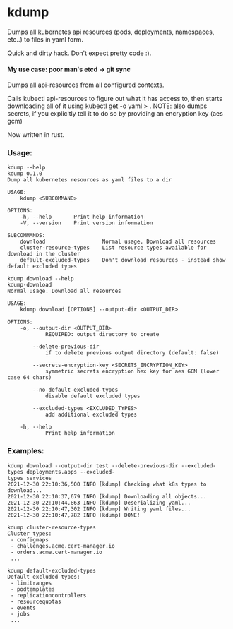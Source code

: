 # kdump

Dumps all kubernetes api resources (pods, deployments, namespaces, etc..) to files in yaml form.

Quick and dirty hack. Don't expect pretty code :).

#### My use case: poor man's etcd -> git sync
Dumps all api-resources from all configured contexts.

Calls kubectl api-resources to figure out what it has access to, then starts downloading all of it using kubectl get <resource> -o yaml > <file>.
NOTE: also dumps secrets, if you explicitly tell it to do so by providing an encryption key (aes gcm)


Now written in rust.

### Usage:
```
kdump --help                                
kdump 0.1.0
Dump all kubernetes resources as yaml files to a dir

USAGE:
    kdump <SUBCOMMAND>

OPTIONS:
    -h, --help       Print help information
    -V, --version    Print version information

SUBCOMMANDS:
    download                  Normal usage. Download all resources
    cluster-resource-types    List resource types available for download in the cluster
    default-excluded-types    Don't download resources - instead show default excluded types
```
```
kdump download --help
kdump-download 
Normal usage. Download all resources

USAGE:
    kdump download [OPTIONS] --output-dir <OUTPUT_DIR>

OPTIONS:
    -o, --output-dir <OUTPUT_DIR>
            REQUIRED: output directory to create

        --delete-previous-dir
            if to delete previous output directory (default: false)

        --secrets-encryption-key <SECRETS_ENCRYPTION_KEY>
            symmetric secrets encryption hex key for aes GCM (lower case 64 chars)

        --no-default-excluded-types
            disable default excluded types

        --excluded-types <EXCLUDED_TYPES>
            add additional excluded types

    -h, --help
            Print help information
```
### Examples:
```
kdump download --output-dir test --delete-previous-dir --excluded-types deployments.apps --excluded-
types services
2021-12-30 22:10:36,500 INFO [kdump] Checking what k8s types to download...
2021-12-30 22:10:37,679 INFO [kdump] Downloading all objects...
2021-12-30 22:10:44,863 INFO [kdump] Deserializing yaml...
2021-12-30 22:10:47,302 INFO [kdump] Writing yaml files...
2021-12-30 22:10:47,782 INFO [kdump] DONE!
```
```
kdump cluster-resource-types
Cluster types:
 - configmaps
 - challenges.acme.cert-manager.io
 - orders.acme.cert-manager.io
 ...
```
```
kdump default-excluded-types
Default excluded types:
 - limitranges
 - podtemplates
 - replicationcontrollers
 - resourcequotas
 - events
 - jobs
 ...
```
